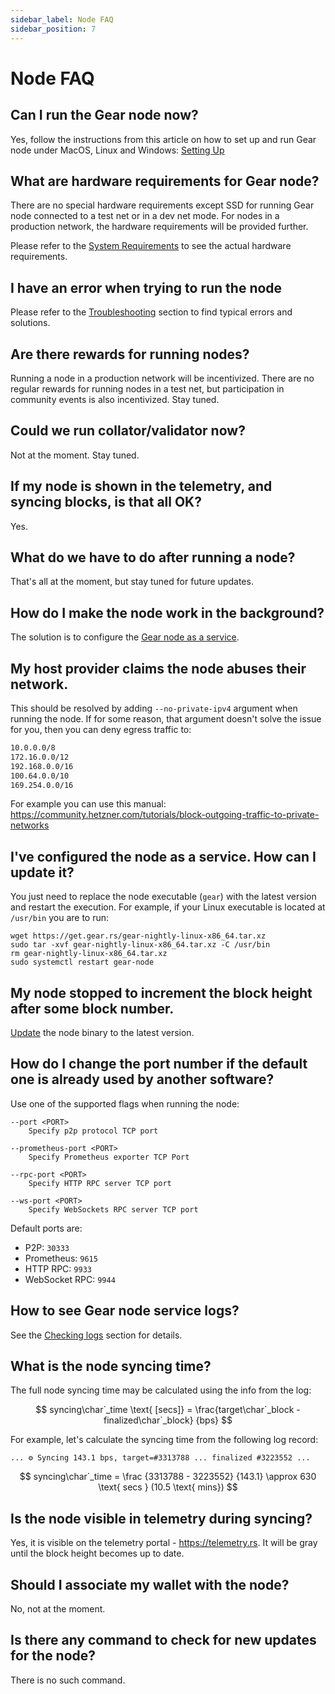 ```yaml
---
sidebar_label: Node FAQ
sidebar_position: 7
---
```


# Node FAQ

## Can I run the Gear node now?

Yes, follow the instructions from this article on how to set up and run Gear node under MacOS, Linux and Windows:
[Setting Up](/docs/node/setting-up)

## What are hardware requirements for Gear node?

There are no special hardware requirements except SSD for running Gear node connected to a test net or in a dev net mode. For nodes in a production network, the hardware requirements will be provided further.

Please refer to the [System Requirements](/docs/node/setting-up#system-requirements) to see the actual hardware requirements.

## I have an error when trying to run the node

Please refer to the [Troubleshooting](/docs/node/troubleshooting) section to find typical errors and solutions.

## Are there rewards for running nodes?

Running a node in a production network will be incentivized. There are no regular rewards for running nodes in a test net, but participation in community events is also incentivized. Stay tuned.

## Could we run collator/validator now?

Not at the moment. Stay tuned.

## If my node is shown in the telemetry, and syncing blocks, is that all OK?

Yes.

## What do we have to do after running a node?

That's all at the moment, but stay tuned for future updates.

## How do I make the node work in the background?

The solution is to configure the [Gear node as a service](/docs/node/node-as-service).

## My host provider claims the node abuses their network.

This should be resolved by adding `--no-private-ipv4` argument when running the node.
 If for some reason, that argument doesn't solve the issue for you, then you can deny egress traffic to:
```bash
10.0.0.0/8
172.16.0.0/12
192.168.0.0/16
100.64.0.0/10
169.254.0.0/16
```
For example you can use this manual: https://community.hetzner.com/tutorials/block-outgoing-traffic-to-private-networks

## I've configured the node as a service. How can I update it?

You just need to replace the node executable (`gear`) with the latest version and restart the execution. For example, if your Linux executable is located at `/usr/bin` you are to run:

```shell
wget https://get.gear.rs/gear-nightly-linux-x86_64.tar.xz
sudo tar -xvf gear-nightly-linux-x86_64.tar.xz -C /usr/bin
rm gear-nightly-linux-x86_64.tar.xz
sudo systemctl restart gear-node
```

## My node stopped to increment the block height after some block number.

[Update](/docs/node/node-as-service#update-the-node-with-the-new-version) the node binary to the latest version.

## How do I change the port number if the default one is already used by another software?

Use one of the supported flags when running the node:

```
--port <PORT>
    Specify p2p protocol TCP port

--prometheus-port <PORT>
    Specify Prometheus exporter TCP Port

--rpc-port <PORT>
    Specify HTTP RPC server TCP port

--ws-port <PORT>
    Specify WebSockets RPC server TCP port
```

Default ports are:

- P2P: `30333`
- Prometheus: `9615`
- HTTP RPC: `9933`
- WebSocket RPC: `9944`

## How to see Gear node service logs?

See the [Checking logs](/docs/node/node-as-service#checking-logs) section for details.

## What is the node syncing time?

The full node syncing time may be calculated using the info from the log:

$$
syncing\char`_time \text{ [secs]} = \frac{target\char`_block - finalized\char`_block} {bps}
$$

For example, let's calculate the syncing time from the following log record:

```
... ⚙️ Syncing 143.1 bps, target=#3313788 ... finalized #3223552 ...
```

$$
syncing\char`_time = \frac {3313788 - 3223552} {143.1} \approx 630 \text{ secs } (10.5 \text{ mins})
$$

## Is the node visible in telemetry during syncing?

Yes, it is visible on the telemetry portal - https://telemetry.rs. It will be gray until the block height becomes up to date.

## Should I associate my wallet with the node?

No, not at the moment.

## Is there any command to check for new updates for the node?

There is no such command.
